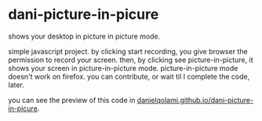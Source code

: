 # dani-picture-in-picure
shows your desktop in picture in picture mode.

simple javascript project. by clicking start recording, you give browser the permission to record your screen. then, by clicking see picture-in-picture, it shows your screen in picture-in-picture mode.
picture-in-picture mode doesn't work on firefox. you can contribute, or wait til I complete the code, later.

you can see the preview of this code in [danielqolami.github.io/dani-picture-in-picure](https://danielqolami.github.io/dani-picture-in-picure/).
